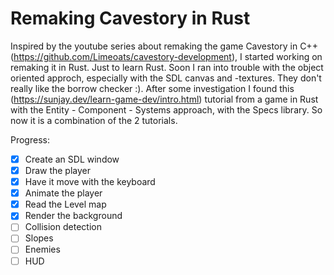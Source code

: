 # Remaking Cavestory in Rust
Inspired by the youtube series about remaking the game Cavestory in C++ (https://github.com/Limeoats/cavestory-development), I started working on remaking it in Rust. Just to learn Rust. Soon I ran into trouble with the object oriented approch, especially with the SDL canvas and -textures. They don't really like the borrow checker :).
After some investigation I found this (https://sunjay.dev/learn-game-dev/intro.html) tutorial from a game in Rust with the Entity - Component - Systems approach, with the Specs library. So now it is a combination of the 2 tutorials.

Progress:
- [x] Create an SDL window
- [x] Draw the player 
- [x] Have it move with the keyboard
- [x] Animate the player
- [x] Read the Level map
- [x] Render the background
- [ ] Collision detection
- [ ] Slopes
- [ ] Enemies
- [ ] HUD
